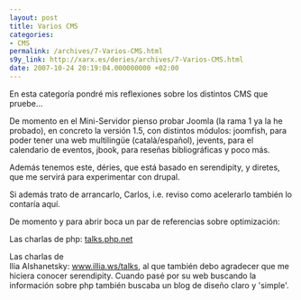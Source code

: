 ```yaml
---
layout: post
title: Varios CMS
categories:
- CMS
permalink: /archives/7-Varios-CMS.html
s9y_link: http://xarx.es/deries/archives/7-Varios-CMS.html
date: 2007-10-24 20:19:04.000000000 +02:00
---
```

En esta categoría pondré mis reflexiones sobre los distintos CMS que pruebe...<p>De momento en el Mini-Servidor pienso probar Joomla (la rama 1 ya la he probado), en concreto la versión 1.5, con distintos módulos: joomfish, para poder tener una web multilingüe (català/español), jevents, para el calendario de eventos, jbook, para reseñas bibliográficas y poco más.</p><p>Además tenemos este, déries, que está basado en serendipity, y diretes, que me servirá para experimentar con drupal.</p><p>Si además trato de arrancarlo, Carlos, i.e. reviso como acelerarlo también lo contaría aquí.</p><p>De momento y para abrir boca un par de referencias sobre optimización:</p><p>Las charlas de php: <a href="http://talks.php.net" target="_blank" title="Charlas sobre php y más...">talks.php.net</a></p><p>Las charlas de <br />
Ilia Alshanetsky: <a href="http://www.illia.ws/talks.php" target="_blank" title="Charlas de Illia">www.illia.ws/talks</a>, al que también debo agradecer que me hiciera conocer serendipity. Cuando pasé por su web buscando la información sobre php también buscaba un blog de diseño claro y 'simple'.</p>
